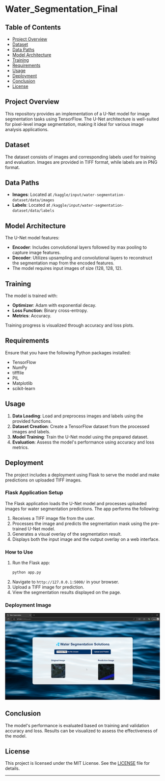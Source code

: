 # Water_Segmentation_Final

## Table of Contents
- [Project Overview](#project-overview)
- [Dataset](#dataset)
- [Data Paths](#data-paths)
- [Model Architecture](#model-architecture)
- [Training](#training)
- [Requirements](#requirements)
- [Usage](#usage)
- [Deployment](#deployment)
- [Conclusion](#conclusion)
- [License](#license)

## Project Overview
This repository provides an implementation of a U-Net model for image segmentation tasks using TensorFlow. The U-Net architecture is well-suited for pixel-level image segmentation, making it ideal for various image analysis applications.

## Dataset
The dataset consists of images and corresponding labels used for training and evaluation. Images are provided in TIFF format, while labels are in PNG format.

## Data Paths
- **Images**: Located at `/kaggle/input/water-segmentation-dataset/data/images`
- **Labels**: Located at `/kaggle/input/water-segmentation-dataset/data/labels`

## Model Architecture
The U-Net model features:
- **Encoder**: Includes convolutional layers followed by max pooling to capture image features.
- **Decoder**: Utilizes upsampling and convolutional layers to reconstruct the segmentation map from the encoded features.
- The model requires input images of size (128, 128, 12).

## Training
The model is trained with:
- **Optimizer**: Adam with exponential decay.
- **Loss Function**: Binary cross-entropy.
- **Metrics**: Accuracy.

Training progress is visualized through accuracy and loss plots.

## Requirements
Ensure that you have the following Python packages installed:
- TensorFlow
- NumPy
- tifffile
- PIL
- Matplotlib
- scikit-learn

## Usage
1. **Data Loading**: Load and preprocess images and labels using the provided functions.
2. **Dataset Creation**: Create a TensorFlow dataset from the processed images and labels.
3. **Model Training**: Train the U-Net model using the prepared dataset.
4. **Evaluation**: Assess the model's performance using accuracy and loss metrics.

## Deployment
The project includes a deployment using Flask to serve the model and make predictions on uploaded TIFF images.

### Flask Application Setup
The Flask application loads the U-Net model and processes uploaded images for water segmentation predictions. The app performs the following:
1. Receives a TIFF image file from the user.
2. Processes the image and predicts the segmentation mask using the pre-trained U-Net model.
3. Generates a visual overlay of the segmentation result.
4. Displays both the input image and the output overlay on a web interface.

### How to Use
1. Run the Flask app:
   ```bash
   python app.py
   ```
2. Navigate to `http://127.0.0.1:5000/` in your browser.
3. Upload a TIFF image for prediction.
4. View the segmentation results displayed on the page.

### Deployment Image
![App Image](https://github.com/AalaaAyman24/Water_Segmentation/blob/main/Water_Segmentation_App.png)

## Conclusion
The model's performance is evaluated based on training and validation accuracy and loss. Results can be visualized to assess the effectiveness of the model.

## License
This project is licensed under the MIT License. See the [LICENSE](LICENSE) file for details.

---
